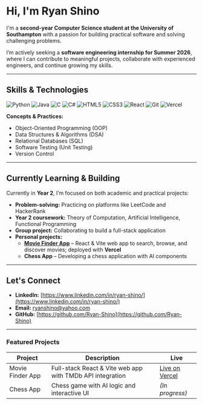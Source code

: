 # Hi, I'm Ryan Shino

I'm a **second-year Computer Science student at the University of Southampton** with a passion for building practical software and solving challenging problems.  

I’m actively seeking a **software engineering internship for Summer 2026**, where I can contribute to meaningful projects, collaborate with experienced engineers, and continue growing my skills.

---

## Skills & Technologies

![Python](https://img.shields.io/badge/Python-3776AB?style=for-the-badge&logo=python&logoColor=white)
![Java](https://img.shields.io/badge/Java-007396?style=for-the-badge&logo=java&logoColor=white)
![C](https://img.shields.io/badge/C-00599C?style=for-the-badge&logo=c&logoColor=white)
![C#](https://img.shields.io/badge/C%23-239120?style=for-the-badge&logo=c-sharp&logoColor=white)
![HTML5](https://img.shields.io/badge/HTML5-E34F26?style=for-the-badge&logo=html5&logoColor=white)
![CSS3](https://img.shields.io/badge/CSS3-1572B6?style=for-the-badge&logo=css3&logoColor=white)
![React](https://img.shields.io/badge/React-20232A?style=for-the-badge&logo=react&logoColor=61DAFB)
![Git](https://img.shields.io/badge/Git-F05032?style=for-the-badge&logo=git&logoColor=white)
![Vercel](https://img.shields.io/badge/Vercel-000000?style=for-the-badge&logo=vercel&logoColor=white)

**Concepts & Practices:** 
- Object-Oriented Programming (OOP)
- Data Structures & Algorithms (DSA)
- Relational Databases (SQL)
- Software Testing (Unit Testing)
- Version Control  

---

## Currently Learning & Building

Currently in **Year 2**, I’m focused on both academic and practical projects:

- **Problem-solving:** Practicing on platforms like LeetCode and HackerRank  
- **Year 2 coursework:** Theory of Computation, Artificial Intelligence, Functional Programming  
- **Group project:** Collaborating to build a full-stack application  
- **Personal projects:**  
  - **[Movie Finder App](https://findflixapp-ryan-shino.vercel.app)** – React & Vite web app to search, browse, and discover movies; deployed with **Vercel**  
  - **Chess App** – Developing a chess application with AI components  

---

## Let's Connect

- **LinkedIn:** [https://www.linkedin.com/in/ryan-shino/](https://www.linkedin.com/in/ryan-shino/)  
- **Email:** ryanshino@yahoo.com  
- **GitHub:** [https://github.com/Ryan-Shino](https://github.com/Ryan-Shino)

---

### Featured Projects

| Project | Description | Live |
|---------|-------------|------|
| Movie Finder App | Full-stack React & Vite web app with TMDb API integration | [Live on Vercel]([https://findflixapp-ryan-shino.vercel.app]) |
| Chess App | Chess game with AI logic and interactive UI | *(In progress)* |
